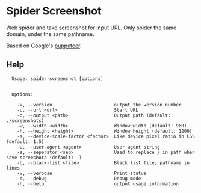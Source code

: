 Spider Screenshot
=================

Web spider and take screenshot for input URL. Only spider the same domain, under the same pathname.

Based on Google's [puppeteer](https://github.com/GoogleChrome/puppeteer).

Help
----

```
  Usage: spider-screenshot [options]


  Options:

    -V, --version                       output the version number
    -u, --url <url>                     Start URL
    -o, --output <path>                 Output path (default: ./screenshots)
    -w, --width <width>                 Window width (default: 960)
    -h, --height <height>               Window height (default: 1200)
    -s, --device-scale-factor <factor>  Like device pixel ratio in CSS (default: 1.5)
    -u, --user-agent <agent>            User agent string
    -s, --seperator <sep>               Used to replace / in path when save screeshota (default: -)
    -b, --black-list <file>             Black list file, pathname in lines
    -v, --verbose                       Print status
    -d, --debug                         Debug mode
    -h, --help                          output usage information
```
